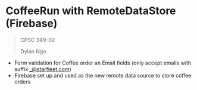# CoffeeRun with RemoteDataStore (Firebase)
>CPSC 349-02
>
>Dylan Ngo

* Form validation for Coffee order an Email fields (only accept emails with suffix _@starfleet.com)
* Firebase set up and used as the new remote data source to store coffee orders